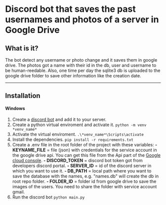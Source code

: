 # Discord bot that saves the past usernames and photos of a server in Google Drive


## What is it?
The bot detect any username or photo change and it saves them in google drive. The photos got a name with their id in the db, user and username to be human-reedable. Also, one time per day the sqlite3 db is uploaded to the google drive folder to save other information like the creation date.

---

## Installation

#### Windows

1. Create a [discord bot](https://discord.com/developers/applications) and add it to your server.
2. Create a python virtual enviroment and activate it. `python -m venv *venv_name*`
3. Activate the virtual enviroment. `.\*venv_name*\Scripts\activate`
4. Install the dependencies. `pip install -r requirements.txt`
5. Create a .env file in the root folder of the project with these variables: 
**- KEYNAME_FILE** = file (json) with credentials for the service account in the google drive api. You can get this file from the Api part of the [Google cloud console](https://console.cloud.google.com/apis/credentials).
**- DISCORD_TOKEN** = discord bot token got from developers discord portal.
**- SERVER_ID** = id of the discord server in which you want to use it.
**- DB_PATH** = local path where you want to save the database with the names, e.g. "names.db" will create the db in root repo folder.
**- FOLDER_ID** = folder id from google drive to save the images of the users. You need to share the folder with service account gmail.
6. Run the discord bot `python main.py`